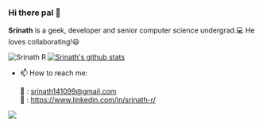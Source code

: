 ### Hi there pal 👋



**Srinath** is a geek, developer and senior computer science undergrad.:computer: He loves collaborating!:smiley:

<a>
<img align="left" src="https://github-readme-stats.vercel.app/api/top-langs/?username=Srinath-R&theme=dark&hide=html,dockerfile" alt="Srinath R" />
</a>

[![Srinath's github stats](https://github-readme-stats.vercel.app/api?username=Srinath-R&show_icons=true&theme=monokai)](https://github.com/Srinath-R/github-readme-stats)


- 📫 How to reach me:
  
  :email: : [srinath141099@gmail.com](mailto:srinath141099@gmail.com)               
  :briefcase: : https://www.linkedin.com/in/srinath-r/





![](https://komarev.com/ghpvc/?username=Srinath-R&color=brightgreen&style=flat-square)
<!--
Here are some ideas to get you started:
✨ _special_ ✨ repository because its `README.md` (this file) appears on your GitHub profile.
- 🔭 I’m currently working on ...
- 🌱 I’m currently learning ...
- 👯 I’m looking to collaborate on ...
- 🤔 I’m looking for help with ...
- 💬 Ask me about ...
- 📫 How to reach me: ...
- 😄 Pronouns: ...
- ⚡ Fun fact: ...
-->


